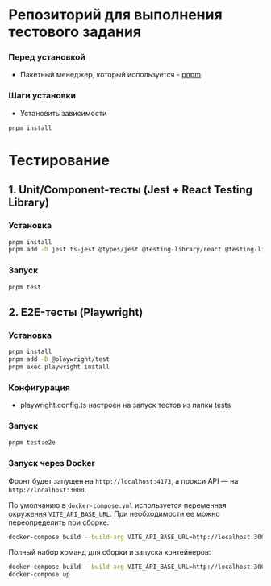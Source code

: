 # Репозиторий для выполнения тестового задания


### Перед установкой
- Пакетный менеджер, который используется - [pnpm](https://pnpm.io/)

### Шаги установки
- Установить зависимости 
```bash 
pnpm install
```

# Тестирование

## 1. Unit/Component-тесты (Jest + React Testing Library)

### Установка
```bash
pnpm install
pnpm add -D jest ts-jest @types/jest @testing-library/react @testing-library/jest-dom jest-environment-jsdom
```
### Запуск

```bash
pnpm test
```

## 2. E2E-тесты (Playwright)
### Установка

```bash
pnpm install
pnpm add -D @playwright/test
pnpm exec playwright install
```
### Конфигурация

- playwright.config.ts настроен на запуск тестов из папки tests

### Запуск

```bash
pnpm test:e2e
```


### Запуск через Docker

Фронт будет запущен на `http://localhost:4173`, а прокси API — на `http://localhost:3000`.

По умолчанию в `docker-compose.yml` используется переменная окружения `VITE_API_BASE_URL`. При необходимости ее можно переопределить при сборке:

```bash
docker-compose build --build-arg VITE_API_BASE_URL=http://localhost:3000
```

Полный набор команд для сборки и запуска контейнеров:

```bash
docker-compose build --build-arg VITE_API_BASE_URL=http://localhost:3000
docker-compose up
```

